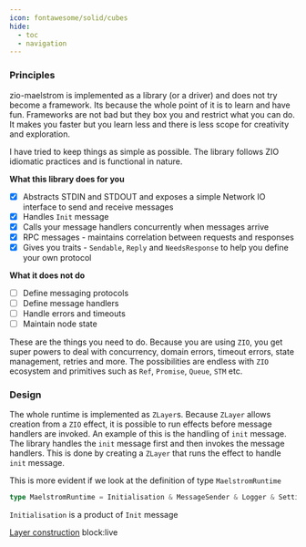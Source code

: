 ```yaml
---
icon: fontawesome/solid/cubes
hide:
  - toc
  - navigation
---
```


### Principles

zio-maelstrom is implemented as a library (or a driver) and does not try become a framework. Its because the whole point of it is to learn and have fun. Frameworks are not bad but they box you and restrict what you can do. It makes you faster but you learn less and there is less scope for creativity and exploration.

I have tried to keep things as simple as possible. The library follows ZIO idiomatic practices and is functional in nature. 

**What this library does for you**

- [x] Abstracts STDIN and STDOUT and exposes a simple Network IO interface to send and receive messages
- [x] Handles `Init` message
- [x] Calls your message handlers concurrently when messages arrive
- [x] RPC messages - maintains correlation between requests and responses
- [x] Gives you traits - `Sendable`, `Reply` and `NeedsResponse` to help you define your own protocol

**What it does not do**

- [ ] Define messaging protocols
- [ ] Define message handlers
- [ ] Handle errors and timeouts
- [ ] Maintain node state

These are the things you need to do. Because you are using `ZIO`, you get super powers to deal with concurrency, domain errors, timeout errors, state management, retries and more. The possibilities are endless with `ZIO` ecosystem and primitives such as `Ref`, `Promise`, `Queue`, `STM` etc.

### Design

The whole runtime is implemented as `ZLayer`s. Because `ZLayer` allows creation from a `ZIO` effect, it is possible to run effects before message handlers are invoked. An example of this is the handling of `init` message. The library handles the `init` message first and then invokes the message handlers. This is done by creating a `ZLayer` that runs the effect to handle `init` message.

This is more evident if we look at the definition of type `MaelstromRuntime`

```scala title="MaelstromRuntime"
type MaelstromRuntime = Initialisation & MessageSender & Logger & Settings
```

`Initialisation` is a product of `Init` message

<!--codeinclude-->
[Layer construction](../../zio-maelstrom/src/main/scala/com/bilal-fazlani/zio-maelstrom/MaelstromRuntime.scala) block:live
<!--/codeinclude-->


